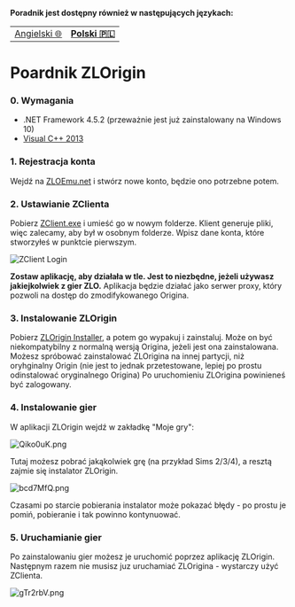 **Poradnik jest dostępny również w następujących językach:**
<table align="center">
    <tr>
        <td align="center"><a href="https://github.com/PxH/zlorigin-tutorial/blob/master/README.md">Angielski 🌐</a></td>
        <td align="center"><a href="https://github.com/PxH/zlorigin-tutorial/blob/master/README-PL.md"><b>Polski 🇵🇱</b></a></td>
    </tr>
</table>

# Poardnik ZLOrigin
### 0. Wymagania
- .NET Framework 4.5.2 (przeważnie jest już zainstalowany na Windows 10)
- [Visual C++ 2013](https://www.microsoft.com/en-US/download/details.aspx?id=40784)

### 1. Rejestracja konta
Wejdź na [ZLOEmu.net](https://zloemu.net/) i stwórz nowe konto, będzie ono potrzebne potem.

### 2. Ustawianie ZClienta
Pobierz [ZClient.exe](https://zloemu.net/files/ZClient.exe) i umieść go w nowym folderze. Klient generuje pliki, więc zalecamy, aby był w osobnym folderze. 
Wpisz dane konta, które stworzyłeś w punktcie pierwszym.

![ZClient Login](https://i.imgur.com/etansGn.png)

**Zostaw aplikację, aby działała w tle. Jest to niezbędne, jeżeli używasz jakiejkolwiek z gier ZLO.** Aplikacja będzie działać jako serwer proxy, który pozwoli na dostęp do zmodifykowanego Origina.

### 3. Instalowanie ZLOrigin
Pobierz [ZLOrigin Installer](https://zloemu.net/files/ZLOriginSetup.zip), a potem go wypakuj i zainstaluj. Może on być niekompatybilny z normalną wersją Origina, jeżeli jest ona zainstalowana. Możesz spróbować zainstalować ZLOrigina na innej partycji, niż oryhginalny Origin (nie jest to jednak przetestowane, lepiej po prostu odinstalować oryginalnego Origina)
Po uruchomieniu ZLOrigina powinieneś być zalogowany.

### 4. Instalowanie gier
W aplikacji ZLOrigin wejdź w zakładkę "Moje gry":

![Qiko0uK.png](https://i.imgur.com/Qiko0uK.png)

Tutaj możesz pobrać jakąkolwiek grę (na przykład Sims 2/3/4), a resztą zajmie się instalator ZLOrigin.

![bcd7MfQ.png](https://i.imgur.com/bcd7MfQ.png)

Czasami po starcie pobierania instalator może pokazać błędy - po prostu je pomiń, pobieranie i tak powinno kontynuować.

### 5. Uruchamianie gier
Po zainstalowaniu gier możesz je uruchomić poprzez aplikację ZLOrigin. Następnym razem nie musisz juz uruchamiać ZLOrigina -  wystarczy użyć ZClienta.

![gTr2rbV.png](https://i.imgur.com/gTr2rbV.png)
